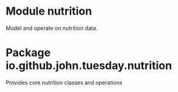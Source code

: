 # Module nutrition

Model and operate on nutrition data.

# Package io.github.john.tuesday.nutrition

Provides core nutrition classes and operations
